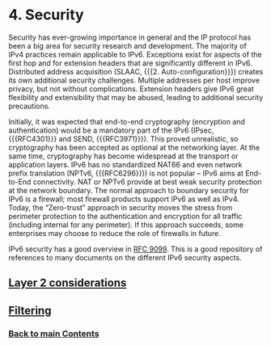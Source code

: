 # 4. Security

Security has ever-growing importance in general and the
IP protocol has been a big area for security research and development. The majority of IPv4 practices remain applicable to IPv6. Exceptions exist for aspects of the first hop and for extension headers that are significantly different in IPv6. Distributed address acquisition (SLAAC, {{{2. Auto-configuration}}}) creates its own additional security challenges. Multiple addresses per host improve privacy, but not without complications. Extension headers give IPv6 great flexibility and extensibility that may be abused, leading to additional security precautions.

Initially, it was expected that end-to-end cryptography (encryption and authentication) would be a mandatory part of the IPv6 (IPsec, {{{RFC4301}}} and SEND, {{{RFC3971}}}). This proved unrealistic, so cryptography has been accepted as optional at the networking layer. At the same time, cryptography has become widespread at the transport or application layers.
IPv6 has no standardized NAT66 and even network prefix translation (NPTv6, {{{RFC6296}}}) is not popular – IPv6 aims at End-to-End connectivity. NAT or NPTv6 provide at best weak security protection at the network boundary. The normal approach to boundary security for IPv6 is a firewall; most firewall products support IPv6 as well as IPv4. Today, the “Zero-trust” approach in security moves the stress from perimeter protection to the authentication and encryption for all traffic (including internal for any perimeter). If this approach succeeds, some enterprises may choose to reduce the role of firewalls in future.

IPv6 security has a good overview in [RFC 9099](https://www.rfc-editor.org/info/rfc9099). This is a good repository of references to many documents on the different IPv6 security aspects.


<!-- ## Name (add plain section names like that) -->

<!-- Link lines generated automatically; do not delete -->
## [Layer 2 considerations](Layer%202%20considerations.md)
## [Filtering ](Filtering%20.md)
### [<ins>Back to main Contents</ins>](../Contents.md)

